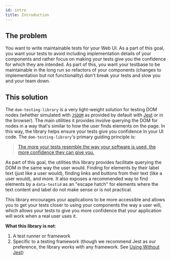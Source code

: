 ```yaml
---
id: intro
title: Introduction
---
```


## The problem

You want to write maintainable tests for your Web UI. As a part of this goal,
you want your tests to avoid including implementation details of your components
and rather focus on making your tests give you the confidence for which they are
intended. As part of this, you want your testbase to be maintainable in the long
run so refactors of your components (changes to implementation but not
functionality) don't break your tests and slow you and your team down.

## This solution

The `dom-testing-library` is a very light-weight solution for testing DOM nodes
(whether simulated with [`JSDOM`](https://github.com/jsdom/jsdom) as provided by
default with [Jest][jest] or in the browser). The main utilities it provides
involve querying the DOM for nodes in a way that's similar to how the user finds
elements on the page. In this way, the library helps ensure your tests give you
confidence in your UI code. The `dom-testing-library`'s primary guiding
principle is:

> [The more your tests resemble the way your software is used, the more confidence they can give you.](guiding-principles.md)

As part of this goal, the utilities this library provides facilitate querying
the DOM in the same way the user would. Finding for elements by their label text
(just like a user would), finding links and buttons from their text (like a user
would), and more. It also exposes a recommended way to find elements by a
`data-testid` as an "escape hatch" for elements where the text content and label
do not make sense or is not practical.

This library encourages your applications to be more accessible and allows you
to get your tests closer to using your components the way a user will, which
allows your tests to give you more confidence that your application will work
when a real user uses it.

**What this library is not**:

1.  A test runner or framework
2.  Specific to a testing framework (though we recommend Jest as our preference,
    the library works with any framework. See
    [Using Without Jest](setup.md#using-without-jest))

[jest]: https://jestjs.io
